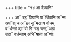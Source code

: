 +++
title = "१४ आ दैव्यानि"

+++
आ᳓ दइ᳓वियानि पा᳓र्थिवानि ज᳓न्म  
अप᳓श् च अ᳓छा सु᳓मखाय वोचम्  
व᳓र्धन्तां द्या᳓वो गि᳓रश् चन्द्र᳓अग्रा  
उदा᳓ वर्धन्ताम् अभि᳓षाता अ᳓र्णाः
